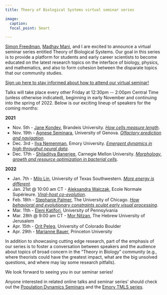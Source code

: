 ```yaml
---
title: Theory of Biological Systems virtual seminar series

image:
  caption:  
  focal_point: Smart

---
```


[Simon Freedman](https://simfreed.github.io/), [Madhav Mani](https://www.madhavmani.com/), and I are excited to announce a virtual seminar series entitled Theory of Biological Systems. Our goal in this series is to provide a platform for students and early career scientists to become educated on the latest research topics on the interface of biology, physics, and mathematics, and also to form cohesion between the disparate topics that our community studies.

[Sign up here to stay informed about how to attend our virtual seminar!](https://forms.gle/cJDkJdHwZYn8XeUY7)

Talks will take place every other Friday at 12:30pm -- 2:00pm Central Time (unless otherwise indicated), beginning in early November and continuing into the spring of 2022. Below is our exciting lineup of speakers for the coming months:

**2021**
* Nov. 5th - [Jane Kondev](https://www.brandeis.edu/physics/people/profiles/kondev-jane.html), Brandeis University. [*How cells measure length*](https://www.youtube.com/watch?v=WrnIC-kR2hk).
* Nov. 19th - [Agnese Seminara](http://sites.unice.fr/site/aseminara/), University of Genova. [*Olfactory prediction and navigation*](https://www.youtube.com/watch?v=czFep7kntCo).
* Dec. 3rd - [Ilya Nemenman](https://nemenmanlab.org/~ilya/index.php/Ilya_Nemenman), Emory University. [*Emergent dynamics in high throughut neural data*](https://www.youtube.com/watch?v=Uhc_OmTe1ms).
* Dec. 17th - [Shiladitya Banerjee](http://shiladitya-banerjee.com/), Carnegie Mellon University. [*Morphology, growth and resource optimization in bacterial cells*](https://youtu.be/ke-5oRDX_QI).

**2022**
* Jan. 7th - [Milo Lin](https://www.utsouthwestern.edu/labs/lin/), University of Texas Southwestern. [*More energy is different*](https://youtu.be/DPNdisKv8yo).
* Jan. 21st @ 10:00 am CT - [Aleksandra Walczak](https://www.phys.ens.fr/~awalczak/), Ecole Normale Supérieure. [*Viral-host co-evolution*](https://youtu.be/kvqdeazxqmc).
* Feb. 18th - [Stephanie Palmer](https://palmerlab.uchicago.edu/), The University of Chicago. [*How behavioral and evolutionary constraints sculpt early visual processing*](https://youtu.be/mFj3WGuIcW8).
* Mar. 11th - [Eleni Katifori](https://web.sas.upenn.edu/katifori/), University of Pennsylvania
* Mar. 28th @ 9:00 am CT - [Mor Nitzan](https://www.nitzanlab.com/), The Hebrew University of Jerusalem
* Apr. 15th - [Orit Peleg](https://www.peleglab.com/), University of Colorado Boulder
* Apr. 29th - [Marianne Bauer](https://biophysics.princeton.edu/people/marianne-bauer-0), Princeton University

In addition to showcasing cutting edge research, part of the emphasis of our series is to foster a conversation between speakers and the audience about topics of broad concern in the “Theory in Biology” community (e.g., where theorists could have the greatest impact, what are the big unsolved questions, and where may lay some research pitfalls).

We look forward to seeing you in our seminar series!

Anyone interested in related online talks and seminar series' should check out the [Population Dynamics Seminars](https://adras81.bitbucket.io/) and the [Emory TMLS series](https://www.youtube.com/c/EmoryTMLS/videos).